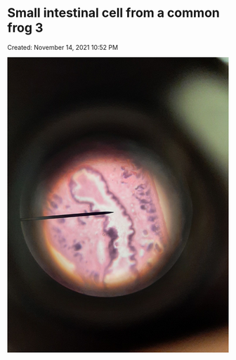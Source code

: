 # Small intestinal cell from a common frog 3

Created: November 14, 2021 10:52 PM

![Small intestinal cell from a common frog 3.jpg](Small%20inte%208246b/Small_intestinal_cell_from_a_common_frog_3.jpg)